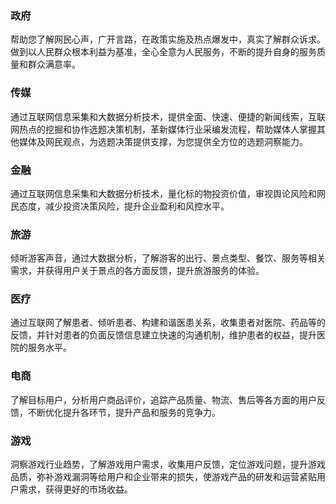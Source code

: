 ### 政府
帮助您了解网民心声，广开言路，在政策实施及热点爆发中，真实了解群众诉求。做到以人民群众根本利益为基准，全心全意为人民服务，不断的提升自身的服务质量和群众满意率。

### 传媒
通过互联网信息采集和大数据分析技术，提供全面、快速、便捷的新闻线索，互联网热点的挖掘和协作选题决策机制，革新媒体行业采编发流程，帮助媒体人掌握其他媒体及网民观点，为选题决策提供支撑，为您提供全方位的选题洞察能力。

### 金融
通过互联网信息采集和大数据分析技术，量化标的物投资价值，审视舆论风险和网民态度，减少投资决策风险，提升企业盈利和风控水平。

### 旅游
倾听游客声音，通过大数据分析，了解游客的出行、景点类型、餐饮、服务等相关需求，并获得用户关于景点的各方面反馈，提升旅游服务的体验。

### 医疗
通过互联网了解患者、倾听患者、构建和谐医患关系，收集患者对医院、药品等的反馈，并针对患者的负面反馈信息建立快速的沟通机制，维护患者的权益，提升医院的服务水平。

### 电商
了解目标用户，分析用户商品评价，追踪产品质量、物流、售后等各方面的用户反馈，不断优化提升各环节，提升产品和服务的竞争力。

### 游戏
洞察游戏行业趋势，了解游戏用户需求，收集用户反馈，定位游戏问题，提升游戏品质，弥补游戏漏洞等给用户和企业带来的损失，使游戏产品的研发和运营紧贴用户需求，获得更好的市场收益。
